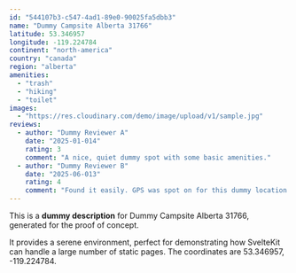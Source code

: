 ```yaml
---
id: "544107b3-c547-4ad1-89e0-90025fa5dbb3"
name: "Dummy Campsite Alberta 31766"
latitude: 53.346957
longitude: -119.224784
continent: "north-america"
country: "canada"
region: "alberta"
amenities:
  - "trash"
  - "hiking"
  - "toilet"
images:
  - "https://res.cloudinary.com/demo/image/upload/v1/sample.jpg"
reviews:
  - author: "Dummy Reviewer A"
    date: "2025-01-014"
    rating: 3
    comment: "A nice, quiet dummy spot with some basic amenities."
  - author: "Dummy Reviewer B"
    date: "2025-06-013"
    rating: 4
    comment: "Found it easily. GPS was spot on for this dummy location."
---
```


This is a **dummy description** for Dummy Campsite Alberta 31766, generated for the proof of concept.

It provides a serene environment, perfect for demonstrating how SvelteKit can handle a large number of static pages. The coordinates are 53.346957, -119.224784.
